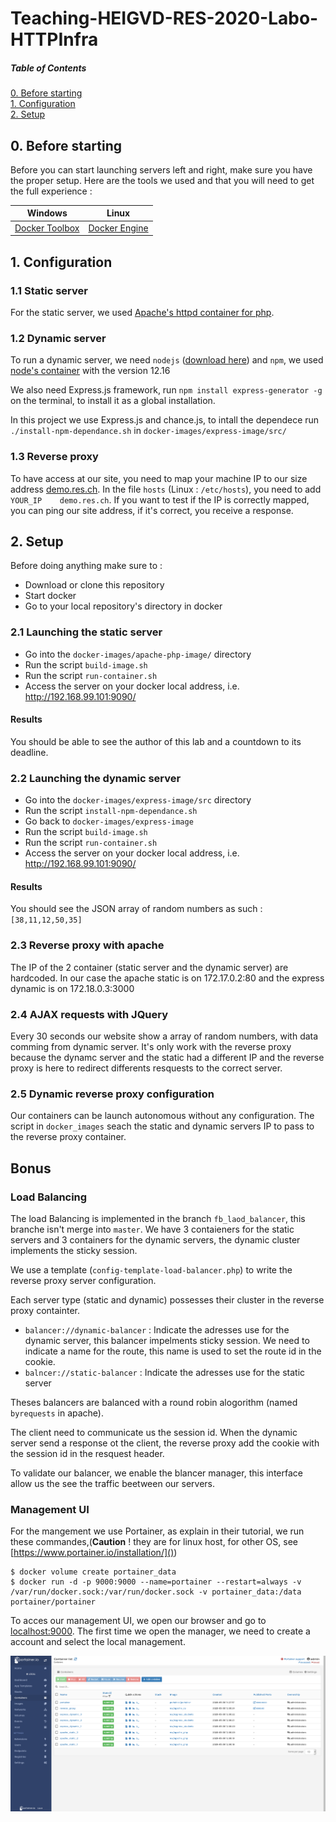 # Teaching-HEIGVD-RES-2020-Labo-HTTPInfra

##### Table of Contents

[0. Before starting](#beforestarting)  
[1. Configuration](#config)  
[2. Setup](#setup)  

<a name="beforestarting"/>

## 0. Before starting

Before you can start launching servers left and right, make sure you have the proper setup. Here are the tools we used and that you will need to get the full experience : 

| Windows       | Linux         |
| ------------- |:-------------:|
| [Docker Toolbox](https://docs.docker.com/toolbox/toolbox_install_windows/)| [Docker Engine](https://docs.docker.com/engine/install/) |

<a name="config"/>

## 1. Configuration

### 1.1 Static server

For the static server, we used [Apache's httpd container for php](https://hub.docker.com/_/php/).

### 1.2 Dynamic server

To run a dynamic server, we need `nodejs` ([download here](https://nodejs.org/en/)) and `npm`, we used [node's container](https://hub.docker.com/_/node/) with the version 12.16

We also need Express.js framework, run `npm install express-generator -g` on the terminal, to install it as a global installation.

In this project we use Express.js and chance.js, to intall the dependece run  `./install-npm-dependance.sh` in `docker-images/express-image/src/`

### 1.3 Reverse proxy

To have access at our site, you need to map your machine IP to our size address [demo.res.ch](demo.res.ch). In the file `hosts` (Linux : `/etc/hosts`), you need to add `YOUR_IP    demo.res.ch`. If you want to test if the IP is correctly mapped, you can ping our site address, if it's correct, you receive a response.

<a name="setup"/>

## 2. Setup
Before doing anything make sure to :
* Download or clone this repository
* Start docker
* Go to your local repository's directory in docker

### 2.1 Launching the static server 

* Go into the `docker-images/apache-php-image/` directory 
* Run the script `build-image.sh` 
* Run the script `run-container.sh`
* Access the server on your docker local address, i.e. http://192.168.99.101:9090/ 

#### Results
You should be able to see the author of this lab and a countdown to its deadline.


### 2.2 Launching the dynamic server
* Go into the `docker-images/express-image/src` directory 
* Run the script `install-npm-dependance.sh`
* Go back to `docker-images/express-image`
* Run the script `build-image.sh` 
* Run the script `run-container.sh`
* Access the server on your docker local address, i.e. http://192.168.99.101:9090/ 

#### Results
You should see the JSON array of random numbers as such : `[38,11,12,50,35]`

### 2.3 Reverse proxy with apache

The IP of the 2 container (static server and the dynamic server) are hardcoded. In our case the apache static is on 172.17.0.2:80 and the express dynamic is on 172.18.0.3:3000

### 2.4 AJAX requests with JQuery

Every 30 seconds our website show a array of random numbers, with data comming from dynamic server.
It's only work with the reverse proxy because the dynamc server and the static had a different IP and the reverse proxy is here to redirect differents resquests to the correct server.


### 2.5 Dynamic reverse proxy configuration

Our containers can be launch autonomous without any configuration. The script in `docker_images` seach the static and dynamic servers IP to pass to the reverse proxy container.

## Bonus

### Load Balancing

The load Balancing is implemented in the branch `fb_laod_balancer`, this branche isn't merge into `master`. We have 3 contaieners for the static servers and 3 containers for the dynamic servers, the dynamic cluster implements the sticky session.

We use a template (`config-template-load-balancer.php`) to write the reverse proxy server configuration.

Each server type (static and dynamic) possesses their cluster in the reverse proxy containter.

* `balancer://dynamic-balancer` : Indicate the adresses use for the dynamic server, this balancer impelments sticky session. We need to indicate a name for the route, this name is used to set the route id in the cookie.
* `balncer://static-balancer` : Indicate the adresses use for the static server

Theses balancers are balanced with a round robin alogorithm (named `byrequests` in apache).

The client need to communicate us the session id. When the dynamic server send a response ot the client, the reverse proxy add the cookie with the session id in the resquest header.

To validate our balancer, we enable the blancer manager, this interface allow us the see the traffic beetween our servers.

### Management UI

For the mangement we use Portainer, as explain in their tutorial, we run these commandes,(**Caution** ! they are for linux host, for other OS, see [https://www.portainer.io/installation/]())

```
$ docker volume create portainer_data
$ docker run -d -p 9000:9000 --name=portainer --restart=always -v /var/run/docker.sock:/var/run/docker.sock -v portainer_data:/data portainer/portainer
```

To acces our management UI, we open our browser and go to [localhost:9000](). The first time we open the manager, we need to create a account and select the local management.

![](images/portainer.png)
